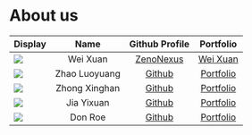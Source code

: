 # About us

Display | Name | Github Profile | Portfolio
--------|:----:|:--------------:|:---------:
![](https://via.placeholder.com/100.png?text=Photo) | Wei Xuan | [ZenoNexus](https://github.com/ZenoNexus) | [Wei Xuan](docs/team/johndoe.md)
![](https://via.placeholder.com/100.png?text=Photo) | Zhao Luoyuang | [Github](https://github.com/LS-Young) | [Portfolio](docs/team/johndoe.md)
![](https://via.placeholder.com/100.png?text=Photo) | Zhong Xinghan | [Github](https://github.com/EdisonZhong17) | [Portfolio](docs/team/johndoe.md)
![](https://via.placeholder.com/100.png?text=Photo) | Jia Yixuan | [Github](https://github.com/jyxhazcake) | [Portfolio](docs/team/johndoe.md)
![](https://via.placeholder.com/100.png?text=Photo) | Don Roe | [Github](https://github.com/) | [Portfolio](docs/team/johndoe.md)
